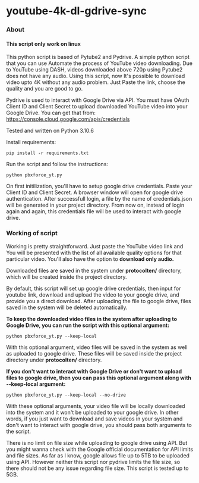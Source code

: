 # youtube-4k-dl-gdrive-sync
### About
#### This script only work on linux

This python script is based of Pytube2 and Pydrive. A simple python script that you can use Automate the process of YouTube video downloading. Due to YouTube using DASH, videos downloaded above 720p using Pytube2 does not have any audio. Using this script, now It's possible to download video upto 4K without any audio problem. Just Paste the link, choose the quality and you are good to go.

Pydrive is used to interact with Google Drive via API. You must have OAuth Client ID and Client Secret to upload downloaded YouTube video into your Google Drive. You can get that from: https://console.cloud.google.com/apis/credentials

Tested and written on Python 3.10.6

Install requirements:

    pip install -r requirements.txt

Run the script and follow the instructions:

    python pbxforce_yt.py

On first initilization, you'll have to setup google drive credentials. Paste your Client ID and Client Secret. A browser window will open for google drive authentication. After successfull login, a file by the name of credentials.json will be generated in your project directory. From now on, instead of login again and again, this credentials file will be used to interact with google drive.

### Working of script

Working is pretty straightforward. Just paste the YouTube video link and You will be presented with the list of all available quality options for that particular video. You'll also have the option to <b>download only audio.</b> 

Downloaded files are saved in the system under <b>protocolten/</b> directory, which will be created inside the project directory.

By default, this script will set up google drive credentials, then input for youtube link, download and upload the video to your google drive, and provide you a direct download. After uploading the file to google drive, files saved in the system will be deleted automatically.

<b>To keep the downloaded video files in the system after uploading to Google Drive, you can run the script with this optional argument:</b>

    python pbxforce_yt.py --keep-local
    
With this optional argument, video files will be saved in the system as well as uploaded to google drive. These files will be saved inside the project directory under <b>protocolten/</b> directory.

<b>If you don't want to interact with Google Drive or don't want to upload files to google drive, then you can pass this optional argument along with --keep-local argument:</b>

    python pbxforce_yt.py --keep-local --no-drive
    
With these optional arguments, your video file will be locally downloaded into the system and it won't be uploaded to your google drive. In other words, if you just want to download and save videos in your system and don't want to interact with google drive, you should pass both arguments to the script.

There is no limit on file size while uploading to google drive using API. But you might wanna check with the Google official documentation for API limits and file sizes. As far as I know, google allows file up to 5TB to be uploaded using API. However neither this script nor pydrive limits the file size, so there should not be any issue regarding file size. This script is tested up to 5GB.
